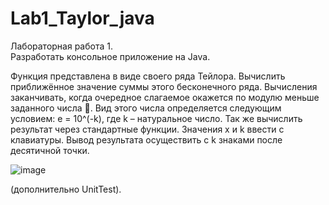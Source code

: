 # Lab1_Taylor_java
Лабораторная работа 1.  
Разработать консольное приложение на Java.

Функция представлена в виде своего ряда Тейлора. Вычислить приближённое значение суммы этого бесконечного ряда. Вычисления заканчивать, когда очередное слагаемое окажется по модулю меньше заданного числа . Вид этого числа определяется  следующим условием:
 e = 10^(-k), где k – натуральное число. 
Так же вычислить результат через стандартные функции.
Значения x и k ввести с клавиатуры. 
Вывод результата осуществить с k знаками после десятичной точки.

![image](https://user-images.githubusercontent.com/93100344/201191240-638196bb-4372-4341-9961-dc0ccaa098ca.png)

 
(дополнительно UnitTest). 

